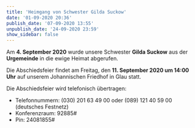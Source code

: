 ```yaml
---
title: 'Heimgang von Schwester Gilda Suckow'
date: '01-09-2020 20:36'
publish_date: '07-09-2020 13:55'
unpublish_date: '24-09-2020 23:59'
show_sidebar: false
---
```


Am **4. September 2020** wurde unsere Schwester **Gilda Suckow** aus der **Urgemeinde** in die ewige Heimat abgerufen. 

Die Abschiedsfeier findet am Freitag, den **11. September 2020 um 14:00 Uhr** auf unserem Johannischen Friedhof in Glau statt.

Die Abschiedsfeier wird telefonisch übertragen:
* Telefonnummern: (030) 201 63 49 00 oder (089) 121 40 59 00 (deutsches Festnetz)
* Konferenzraum: 92885#
* Pin: 24081855#